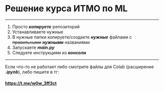 # Решение курса ИТМО по ML
***
1. Просто _**копируете**_ репозиторий
2. Устанавливаете нужные 
3. В нужные папки копируете/создаете **_нужные_** файлами с ~~правильными~~ **_нужными_** названиями
4. Запускаете _**main.py**_
5. Следуете инструкциям из **_консоли_**
***
Если что-то не работает либо смотрите файлы для Colab (расширение **_.ipynb_**), либо пишите в тг:
#### https://t.me/w0w_3ff3ct
